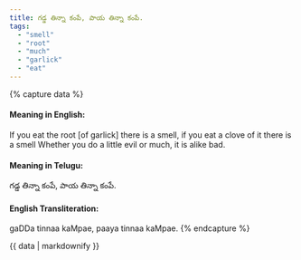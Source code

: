 ```yaml
---
title: గడ్డ తిన్నా కంపే, పాయ తిన్నా కంపే.
tags:
  - "smell"
  - "root"
  - "much"
  - "garlick"
  - "eat"
---
```


{% capture data %}
#### Meaning in English:
If you eat the root [of garlick] there is a smell, if you eat a clove of it there is a smell
Whether you do a little evil or much, it is alike bad.

#### Meaning in Telugu:
గడ్డ తిన్నా కంపే, పాయ తిన్నా కంపే.

#### English Transliteration:
gaDDa tinnaa kaMpae, paaya tinnaa kaMpae.
{% endcapture %}

{{ data | markdownify }}

